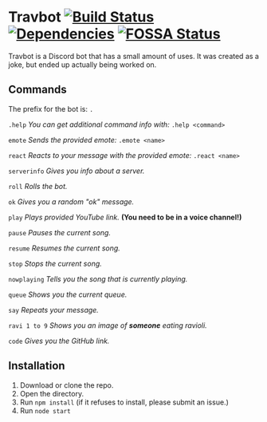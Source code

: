 # Travbot [![Build Status](https://travis-ci.org/keanuplayz/TravBot.svg?branch=master)](https://travis-ci.org/keanuplayz/TravBot) [![Dependencies](https://david-dm.org/keanuplayz/travbot.svg)](https://david-dm.org/keanuplayz/travbot) [![FOSSA Status](https://app.fossa.com/api/projects/git%2Bgithub.com%2Fkeanuplayz%2FTravBot.svg?type=shield)](https://app.fossa.com/projects/git%2Bgithub.com%2Fkeanuplayz%2FTravBot?ref=badge_shield)
Travbot is a Discord bot that has a small amount of uses. It was created as a joke, but ended up actually being worked on.

## Commands
The prefix for the bot is: `.`

`.help` *You can get additional command info with:* `.help <command>`

`emote` *Sends the provided emote:* `.emote <name>`

`react` *Reacts to your message with the provided emote:* `.react <name>`

`serverinfo`  *Gives you info about a server.*

`roll`  *Rolls the bot.*

`ok`  *Gives you a random "ok" message.*

`play`  *Plays provided YouTube link.* **(You need to be in a voice channel!)**

`pause`  *Pauses the current song.*

`resume`  *Resumes the current song.*

`stop`  *Stops the current song.*

`nowplaying`  *Tells you the song that is currently playing.*

`queue`  *Shows you the current queue.*

`say` *Repeats your message.* 

`ravi 1 to 9`  *Shows you an image of* ***someone*** *eating ravioli.*

`code` *Gives you the GitHub link.*
## Installation
1. Download or clone the repo.
2. Open the directory.
3. Run `npm install` (if it refuses to install, please submit an issue.)
4. Run `node start`
